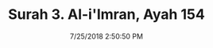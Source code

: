 ---
title       : "Surah 3. Al-i'Imran, Ayah 154"
date        : 7/25/2018 2:50:50 PM
draft       : false
type        : "quran"
layout      : "compare"
BookCode    : "CMP"
SurahNumber : "3"
AyahNumber  : "154"
TotalAyah   : "200"
---